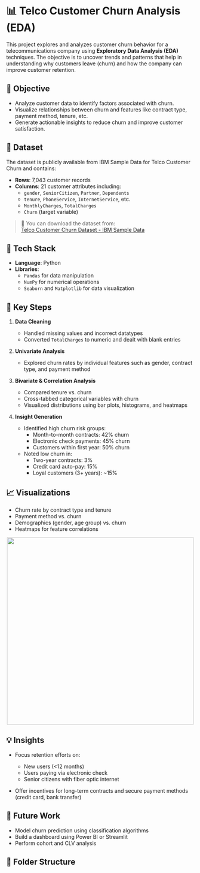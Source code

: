 # 📊 Telco Customer Churn Analysis (EDA)

This project explores and analyzes customer churn behavior for a telecommunications company using **Exploratory Data Analysis (EDA)** techniques. The objective is to uncover trends and patterns that help in understanding why customers leave (churn) and how the company can improve customer retention.

## 🧠 Objective

- Analyze customer data to identify factors associated with churn.
- Visualize relationships between churn and features like contract type, payment method, tenure, etc.
- Generate actionable insights to reduce churn and improve customer satisfaction.

## 📁 Dataset

The dataset is publicly available from IBM Sample Data for Telco Customer Churn and contains:

- **Rows**: 7,043 customer records
- **Columns**: 21 customer attributes including:
  - `gender`, `SeniorCitizen`, `Partner`, `Dependents`
  - `tenure`, `PhoneService`, `InternetService`, etc.
  - `MonthlyCharges`, `TotalCharges`
  - `Churn` (target variable)

> 📌 You can download the dataset from:  
[Telco Customer Churn Dataset - IBM Sample Data](https://www.ibm.com/communities/analytics/watson-analytics-blog/)

## 🔧 Tech Stack

- **Language**: Python  
- **Libraries**: 
  - `Pandas` for data manipulation
  - `NumPy` for numerical operations
  - `Seaborn` and `Matplotlib` for data visualization

## 📌 Key Steps

1. **Data Cleaning**
   - Handled missing values and incorrect datatypes
   - Converted `TotalCharges` to numeric and dealt with blank entries

2. **Univariate Analysis**
   - Explored churn rates by individual features such as gender, contract type, and payment method

3. **Bivariate & Correlation Analysis**
   - Compared tenure vs. churn
   - Cross-tabbed categorical variables with churn
   - Visualized distributions using bar plots, histograms, and heatmaps

4. **Insight Generation**
   - Identified high churn risk groups:
     - Month-to-month contracts: 42% churn
     - Electronic check payments: 45% churn
     - Customers within first year: 50% churn
   - Noted low churn in:
     - Two-year contracts: 3%
     - Credit card auto-pay: 15%
     - Loyal customers (3+ years): ~15%

## 📈 Visualizations

- Churn rate by contract type and tenure
- Payment method vs. churn
- Demographics (gender, age group) vs. churn
- Heatmaps for feature correlations

<p align="center">
  <img src="images/contract_vs_churn.png" width="500">
</p>

## 💡 Insights

- Focus retention efforts on:
  - New users (<12 months)
  - Users paying via electronic check
  - Senior citizens with fiber optic internet

- Offer incentives for long-term contracts and secure payment methods (credit card, bank transfer)

## 🚀 Future Work

- Model churn prediction using classification algorithms
- Build a dashboard using Power BI or Streamlit
- Perform cohort and CLV analysis

## 📂 Folder Structure

